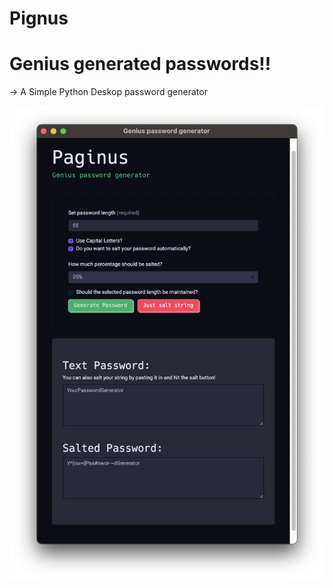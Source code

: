 # Pignus
# Genius generated passwords!!

-> A Simple Python Deskop password generator

![alt text](https://github.com/mxmueller/Pignus/blob/main/assets/Screenshot%202021-05-28%20at%2015.42.53.png)

